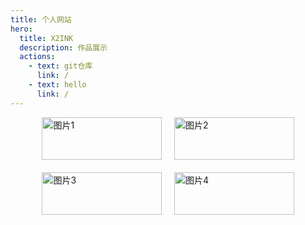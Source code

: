 ```yaml
---
title: 个人网站
hero:
  title: X2INK
  description: 作品展示
  actions:
    - text: git仓库
      link: /
    - text: hello
      link: /
---
```



<div style="display: flex; justify-content: center;">
  <div style="display: flex; flex-wrap: wrap; gap: 20px; width: 80%;">
    <div style="flex: 1 1 45%;">
      <img src="https://gitee.com/x2ink/universal-uniapp-framework/widgets/widget_card.svg?colors=4183c4,ffffff,ffffff,e3e9ed,666666,9b9b9b" alt="图片1" style="width: 100%;">
    </div>
    <div style="flex: 1 1 45%;">
      <img src="https://gitee.com/x2ink/universal-uniapp-framework/widgets/widget_card.svg?colors=4183c4,ffffff,ffffff,e3e9ed,666666,9b9b9b" alt="图片2" style="width: 100%;">
    </div>
    <div style="flex: 1 1 45%;">
      <img src="https://gitee.com/x2ink/universal-uniapp-framework/widgets/widget_card.svg?colors=4183c4,ffffff,ffffff,e3e9ed,666666,9b9b9b" alt="图片3" style="width: 100%;">
    </div>
    <div style="flex: 1 1 45%;">
      <img src="https://gitee.com/x2ink/universal-uniapp-framework/widgets/widget_card.svg?colors=4183c4,ffffff,ffffff,e3e9ed,666666,9b9b9b" alt="图片4" style="width: 100%;">
    </div>
  </div>
</div>
